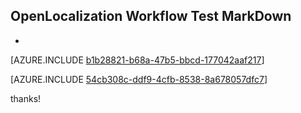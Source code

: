 ## OpenLocalization Workflow Test MarkDown
* 

[AZURE.INCLUDE [b1b28821-b68a-47b5-bbcd-177042aaf217](calleeMd1.md)]



[AZURE.INCLUDE [54cb308c-ddf9-4cfb-8538-8a678057dfc7](calleeMd2.md)]

 
thanks!